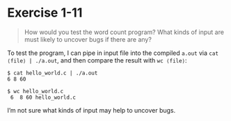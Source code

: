 # Exercise 1-11

> How would you test the word count program?
> What kinds of input are must likely to uncover bugs if there are any?



To test the program, I can pipe in input file into the compiled `a.out` via `cat ⟨file⟩ | ./a.out`, and then compare the result with `wc ⟨file⟩`:
```text
$ cat hello_world.c | ./a.out
6 8 60

$ wc hello_world.c
 6  8 60 hello_world.c
```

I’m not sure what kinds of input may help to uncover bugs.
